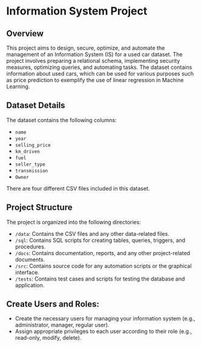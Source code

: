  # Information System Project

## Overview

This project aims to design, secure, optimize, and automate the management of an Information System (IS) for a used car dataset. The project involves preparing a relational schema, implementing security measures, optimizing queries, and automating tasks. The dataset contains information about used cars, which can be used for various purposes such as price prediction to exemplify the use of linear regression in Machine Learning.

## Dataset Details

The dataset contains the following columns:
- `name`
- `year`
- `selling_price`
- `km_driven`
- `fuel`
- `seller_type`
- `transmission`
- `Owner`

There are four different CSV files included in this dataset.

## Project Structure

The project is organized into the following directories:
- `/data`: Contains the CSV files and any other data-related files.
- `/sql`: Contains SQL scripts for creating tables, queries, triggers, and procedures.
- `/docs`: Contains documentation, reports, and any other project-related documents.
- `/src`: Contains source code for any automation scripts or the graphical interface.
- `/tests`: Contains test cases and scripts for testing the database and application.

## Create Users and Roles:
   - Create the necessary users for managing your information system (e.g., administrator, manager, regular user).
   - Assign appropriate privileges to each user according to their role (e.g., read-only, modify, delete).

